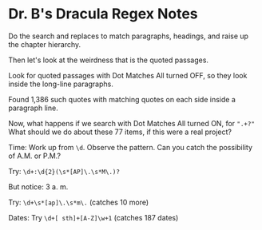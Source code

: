 # Dr. B's Dracula Regex Notes

Do the search and replaces to match paragraphs, headings, and raise up the chapter hierarchy.

Then let's look at the weirdness that is the quoted passages. 

Look for quoted passages with Dot Matches All turned OFF, so they look inside the long-line paragraphs.

Found 1,386 such quotes with matching quotes on each side inside a paragraph line.

Now, what happens if we search with Dot Matches All turned ON, for `".+?"`
What should we do about these 77 items, if this were a real project?


Time: 
Work up from `\d`. Observe the pattern. Can you catch the possibility of A.M. or P.M.? 

Try: `\d+:\d{2}(\s*[AP]\.\s*M\.)?` 

But notice: 3 a. m.

Try: `\d+\s*[ap]\.\s*m\.`
(catches 10 more)


Dates:
Try `\d+[ sth]+[A-Z]\w+1` 
(catches 187 dates) 



